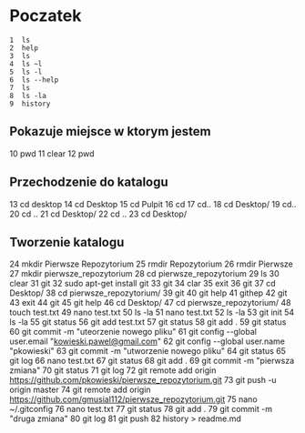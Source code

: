 Poczatek
=====================================================
    1  ls
    2  help
    3  ls
    4  ls ~l
    5  ls -l
    6  ls --help
    7  ls
    8  ls -la
    9  history

Pokazuje miejsce w ktorym jestem
-----------------------------------------------------
   10  pwd
   11  clear
   12  pwd

Przechodzenie do katalogu
-----------------------------------------------------
   13  cd desktop
   14  cd Desktop
   15  cd Pulpit
   16  cd
   17  cd..
   18  cd Desktop/
   19  cd..
   20  cd ..
   21  cd Desktop/
   22  cd ..
   23  cd Desktop/

Tworzenie katalogu
-----------------------------------------------------
   24  mkdir Pierwsze Repozytorium
   25  rmdir Repozytorium
   26  rmdir Pierwsze
   27  mkdir pierwsze_repozytorium
   28  cd pierwsze_repozytorium
   29  ls
   30  clear
   31  git
   32  sudo apt-get install git
   33  git
   34  clar
   35  exit
   36  git
   37  cd Desktop/
   38  cd pierwsze_repozytorium/
   39  git
   40  git help
   41  githep
   42  git
   43  exit
   44  git
   45  git help
   46  cd Desktop/
   47  cd pierwsze_repozytorium/
   48  touch test.txt
   49  nano test.txt
   50  ls -la
   51  nano test.txt
   52  ls -la
   53  git init
   54  ls -la
   55  git status
   56  git add test.txt
   57  git status
   58  git add .
   59  git status
   60  git commit -m "uteorzenie nowego pliku"
   61  git config --global user.email "kowieski.pawel@gmail.com"
   62  git config --global user.name "pkowieski"
   63  git commit -m "utworzenie nowego pliku"
   64  git status
   65  git log
   66  nano test.txt
   67  git status
   68  git add .
   69  git commit -m "pierwsza zmiana"
   70  git status
   71  git log
   72  git remote add origin https://github.com/pkowieski/pierwsze_repozytorium.git
   73  git push -u origin master
   74  git remote add origin https://github.com/gmusial112/pierwsze_repozytorium.git
   75  nano ~/.gitconfig
   76  nano test.txt
   77  git status
   78  git add .
   79  git commit -m "druga zmiana"
   80  git log
   81  git push
   82  history > readme.md
